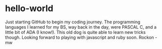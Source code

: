 # hello-world
Just starting GitHub to begin my coding journey. The programming languages I learned for my BS, way  back in the day, were PASCAL C, and a little bit of ADA (I know!). This old dog is quite able to learn new tricks though. Looking forward to playing with javascript and ruby soon.
Rockon - mw
